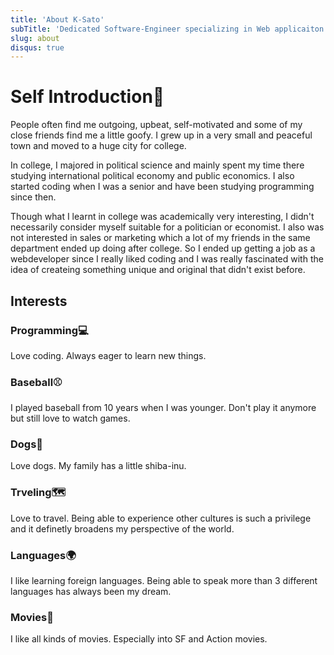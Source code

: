 ```yaml
---
title: 'About K-Sato'
subTitle: 'Dedicated Software-Engineer specializing in Web applicaiton development.'
slug: about
disqus: true
---
```


# Self Introduction🐶

People often find me outgoing, upbeat, self-motivated and some of my close friends find me a little goofy. I grew up in a very small and peaceful town and moved to a huge city for college.

In college, I majored in political science and mainly spent my time there studying international political economy and public economics. I also started coding when I was a senior and have been studying programming since then.

Though what I learnt in college was academically very interesting, I didn't necessarily consider myself suitable for a politician or economist. I also was not interested in sales or marketing which a lot of my friends in the same department ended up doing after college. So I ended up getting a job as a webdeveloper since I really liked coding and I was really fascinated with the idea of createing something unique and original that didn't exist before.

## Interests

### Programming💻

Love coding. Always eager to learn new things.

### Baseball⚾️

I played baseball from 10 years when I was younger. Don't play it anymore but still love to watch games.

### Dogs🐶

Love dogs. My family has a little shiba-inu.

### Trveling🗺

Love to travel. Being able to experience other cultures is such a privilege and it definetly broadens my perspective of the world.

### Languages🌍

I like learning foreign languages. Being able to speak more than 3 different languages has always been my dream.

### Movies🎥

I like all kinds of movies. Especially into SF and Action movies.
